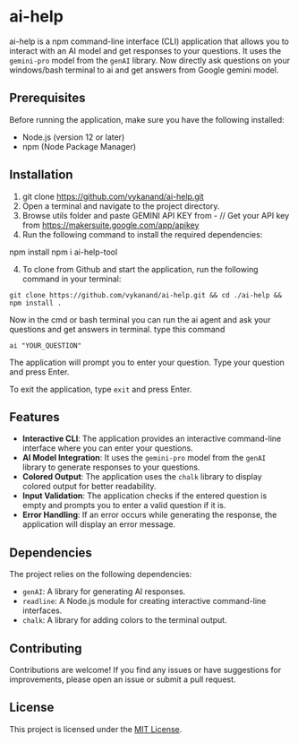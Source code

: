 # ai-help

ai-help is a npm command-line interface (CLI) application that allows you to interact with an AI model and get responses to your questions. It uses the `gemini-pro` model from the `genAI` library.
Now directly ask questions on your windows/bash terminal to ai and get answers from Google gemini model.
## Prerequisites

Before running the application, make sure you have the following installed:

- Node.js (version 12 or later)
- npm (Node Package Manager)

## Installation

1. git clone https://github.com/vykanand/ai-help.git
2. Open a terminal and navigate to the project directory.
3. Browse utils folder and paste GEMINI API KEY from - // Get your API key from https://makersuite.google.com/app/apikey
3. Run the following command to install the required dependencies:

npm install npm i ai-help-tool

4. To clone from Github and start the application, run the following command in your terminal:
```
git clone https://github.com/vykanand/ai-help.git && cd ./ai-help && npm install .

```


Now in the cmd or bash terminal you can run the ai agent and ask your questions and get answers in terminal.
type this command
```
ai "YOUR_QUESTION"
```

The application will prompt you to enter your question. Type your question and press Enter.

To exit the application, type `exit` and press Enter.

## Features

- **Interactive CLI**: The application provides an interactive command-line interface where you can enter your questions.
- **AI Model Integration**: It uses the `gemini-pro` model from the `genAI` library to generate responses to your questions.
- **Colored Output**: The application uses the `chalk` library to display colored output for better readability.
- **Input Validation**: The application checks if the entered question is empty and prompts you to enter a valid question if it is.
- **Error Handling**: If an error occurs while generating the response, the application will display an error message.

## Dependencies

The project relies on the following dependencies:

- `genAI`: A library for generating AI responses.
- `readline`: A Node.js module for creating interactive command-line interfaces.
- `chalk`: A library for adding colors to the terminal output.

## Contributing

Contributions are welcome! If you find any issues or have suggestions for improvements, please open an issue or submit a pull request.

## License

This project is licensed under the [MIT License](LICENSE).
